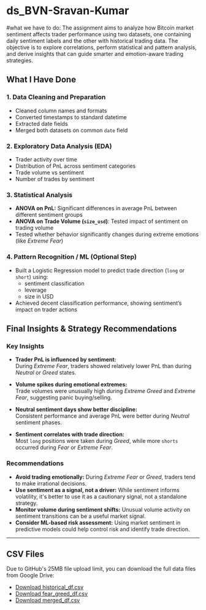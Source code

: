 # ds_BVN-Sravan-Kumar

#what we have to do:
The assignment aims to analyze how Bitcoin market sentiment affects trader performance using two datasets,  one containing daily sentiment labels and the other with historical trading data. The objective is to explore correlations, perform statistical and pattern analysis, and derive insights that can guide smarter and emotion-aware trading strategies.

##  What I Have Done

###  1. Data Cleaning and Preparation
- Cleaned column names and formats
- Converted timestamps to standard datetime
- Extracted date fields
- Merged both datasets on common `date` field

###  2. Exploratory Data Analysis (EDA)
- Trader activity over time
- Distribution of PnL across sentiment categories
- Trade volume vs sentiment
- Number of trades by sentiment

###  3. Statistical Analysis
- **ANOVA on PnL:** Significant differences in average PnL between different sentiment groups
- **ANOVA on Trade Volume (`size_usd`)**: Tested impact of sentiment on trading volume
- Tested whether behavior significantly changes during extreme emotions (like *Extreme Fear*)

###  4. Pattern Recognition / ML (Optional Step)
- Built a Logistic Regression model to predict trade direction (`long` or `short`) using:
  - sentiment classification
  - leverage
  - size in USD
- Achieved decent classification performance, showing sentiment’s impact on trader actions


##  Final Insights & Strategy Recommendations

###  Key Insights
- **Trader PnL is influenced by sentiment:**  
  During *Extreme Fear*, traders showed relatively lower PnL than during *Neutral* or *Greed* states.
  
- **Volume spikes during emotional extremes:**  
  Trade volumes were unusually high during *Extreme Greed* and *Extreme Fear*, suggesting panic buying/selling.

- **Neutral sentiment days show better discipline:**  
  Consistent performance and average PnL were better during *Neutral* sentiment phases.

- **Sentiment correlates with trade direction:**  
  Most `long` positions were taken during *Greed*, while more `shorts` occurred during *Fear* or *Extreme Fear*.

###  Recommendations
- **Avoid trading emotionally:** During *Extreme Fear* or *Greed*, traders tend to make irrational decisions.
- **Use sentiment as a signal, not a driver:** While sentiment informs volatility, it's better to use it as a cautionary signal, not a standalone strategy.
- **Monitor volume during sentiment shifts:** Unusual volume activity on sentiment transitions can be a useful market signal.
- **Consider ML-based risk assessment:** Using market sentiment in predictive models could help control risk and identify trade direction.

---

##  CSV Files

Due to GitHub's 25MB file upload limit, you can download the full data files from Google Drive:

- [Download historical_df.csv]([https://drive.google.com/file/d/YOUR_HISTORICAL_FILE_ID/view?usp=sharing](https://drive.google.com/file/d/1VlepTJe4OJCjXiXCO8pyQepRE7RyXyhO/view?usp=drive_link))
- [Download fear_greed_df.csv]([https://drive.google.com/file/d/YOUR_SENTIMENT_FILE_ID/view?usp=sharing](https://drive.google.com/file/d/1gFGkgLtcPe0Kkq-oZvLG_s_u5117OeWX/view?usp=drive_link))
- [Download merged_df.csv]([https://drive.google.com/file/d/YOUR_MERGED_FILE_ID/view?usp=sharing](https://drive.google.com/file/d/1eNoIeXfutLXWED_yvy5iUHGXlXn--tDo/view?usp=drive_link))
